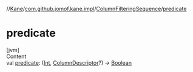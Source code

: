 //[Kane](../../index.md)/[com.github.jomof.kane.impl](../index.md)/[ColumnFilteringSequence](index.md)/[predicate](predicate.md)



# predicate  
[jvm]  
Content  
val [predicate](predicate.md): ([Int](https://kotlinlang.org/api/latest/jvm/stdlib/kotlin/-int/index.html), [ColumnDescriptor](../../com.github.jomof.kane.impl.sheet/-column-descriptor/index.md)?) -> [Boolean](https://kotlinlang.org/api/latest/jvm/stdlib/kotlin/-boolean/index.html)  



